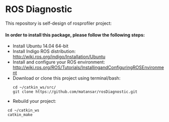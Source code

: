 # ROS Diagnostic #
This repository is self-design of rosprofiler project:
#### In order to install this package, please follow the following steps: ####
 * Install Ubuntu 14.04 64-bit
 * Install Indigo ROS distribution: http://wiki.ros.org/indigo/Installation/Ubuntu
 * Install and configure your ROS environment: http://wiki.ros.org/ROS/Tutorials/InstallingandConfiguringROSEnvironment
 * Download or clone this project using terminal/bash:
    ```{r, engine='sh', count_lines}
    cd ~/catkin_ws/src/
    git clone https://github.com/matansar/rosDiagnostic.git
    ```
 * Rebuild your project:
  ```{r, engine='sh', count_lines}
   cd ~/catkin_ws
   catkin_make
   ```
